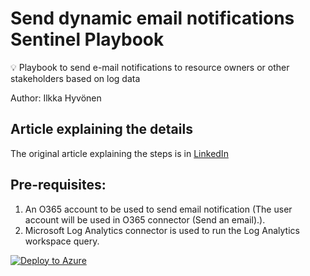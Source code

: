 # Send dynamic email notifications Sentinel Playbook
💡 Playbook to send e-mail notifications to resource owners or other stakeholders based on log data

Author: Ilkka Hyvönen

## Article explaining the details
The original article explaining the steps is in [LinkedIn](https://www.linkedin.com/pulse/microsoft-sentinel-playbook-sending-e-mail-alert-details-hyv%C3%B6nen-gsmwf/)

## Pre-requisites:
1. An O365 account to be used to send email notification (The user account will be used in O365 connector (Send an email).).
2. Microsoft Log Analytics connector is used to run the Log Analytics workspace query.

[![Deploy to Azure](https://aka.ms/deploytoazurebutton)](https://portal.azure.com/#create/Microsoft.Template/uri/https%3A%2F%2Fraw.githubusercontent.com%2Filesec%2FMicrosoft-Sentinel%2Frefs%2Fheads%2Fmain%2FPlaybooks%2Fdynamic-email-notifications%2Fazuredeploy.json)
